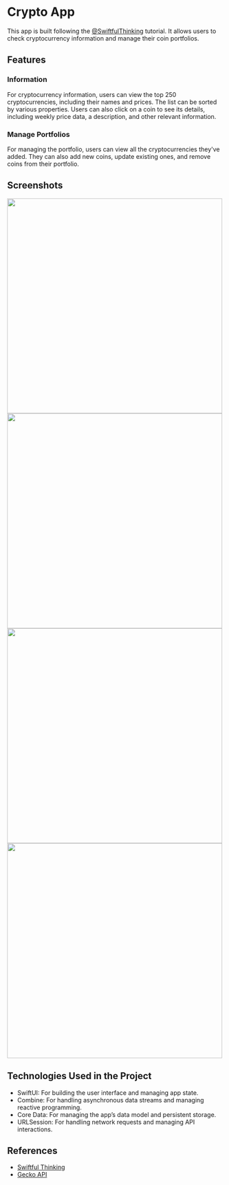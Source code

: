 # Crypto App

This app is built following the [@SwiftfulThinking](https://www.swiftful-thinking.com/) tutorial. It allows users to check cryptocurrency information and manage their coin portfolios.

## Features
### Information
For cryptocurrency information, users can view the top 250 cryptocurrencies, including their names and prices. The list can be sorted by various properties. Users can also click on a coin to see its details, including weekly price data, a description, and other relevant information.

### Manage Portfolios
For managing the portfolio, users can view all the cryptocurrencies they've added. They can also add new coins, update existing ones, and remove coins from their portfolio.

## Screenshots
<img src="https://github.com/user-attachments/assets/0d7f9e0a-dee6-4ed3-a997-53f75c525ccf" height="500"> 
<img src="https://github.com/user-attachments/assets/07f85388-95bb-40c2-b645-9ae270577e06" height="500">
<img src="https://github.com/user-attachments/assets/f97ebdf9-a835-4b51-8263-98c320614c17" height="500"> 
<img src="https://github.com/user-attachments/assets/2d552dd9-f30d-4b82-b3dd-9bbc3fa3d11e" height="500">

## Technologies Used in the Project
* SwiftUI: For building the user interface and managing app state.
* Combine: For handling asynchronous data streams and managing reactive programming.
* Core Data: For managing the app’s data model and persistent storage.
* URLSession: For handling network requests and managing API interactions.

## References
* [Swiftful Thinking](https://www.youtube.com/playlist?list=PLwvDm4Vfkdphbc3bgy_LpLRQ9DDfFGcFu)
* [Gecko API](https://docs.coingecko.com/reference/introduction)
